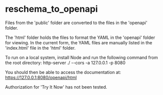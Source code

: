 # reschema_to_openapi

Files from the 'public' folder are converted to the files in the 'openapi' folder. 

The 'html' folder holds the files to format the YAML in the 'openapi' folder for viewing. In the current form, the YAML files are manually listed in the 'index.html' file in the 'html' folder.

To run on a local system, install Node and run the following command from the root directory:
http-server ./ --cors -a 127.0.0.1 -p 8080

You should then be able to access the documentation at:
https://127.0.0.1:8080/openapi/html

Authorization for 'Try It Now' has not been tested.
